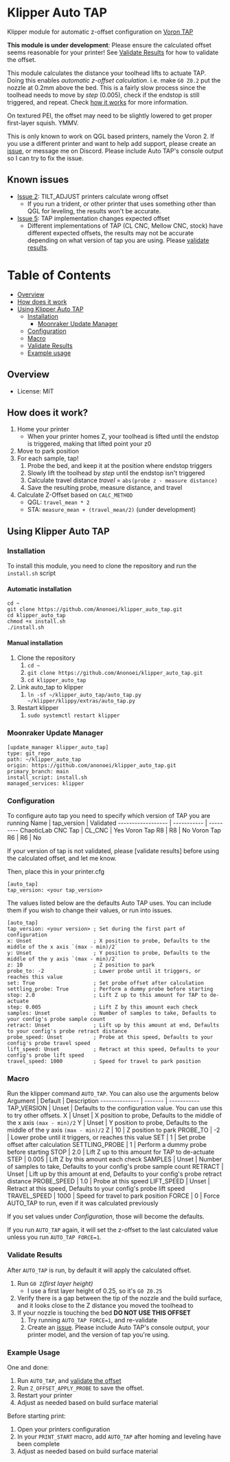 # Klipper Auto TAP
 Klipper module for automatic z-offset configuration on [Voron TAP](https://github.com/VoronDesign/Voron-Tap)

**This module is under development**: Please ensure the calculated offset seems reasonable for your printer! See [Validate Results](https://github.com/klipper_auto_tap#validate_results) for how to validate the offset.

This module calculates the distance your toolhead lifts to actuate TAP. 
Doing this enables *automatic z-offset calculation*. i.e. make `G0 Z0.2` put the nozzle at 0.2mm above the bed. 
This is a fairly slow process since the toolhead needs to move by *step* (0.005), check if the endstop is still triggered, and repeat. 
Check [how it works](https://github.com/anonoei/klipper_auto_tap#how-does-it-work) for more information. 

On textured PEI, the offset may need to be slightly lowered to get proper first-layer squish. 
YMMV.

This is only known to work on QGL based printers, namely the Voron 2. 
If you use a different printer and want to help add support, please create an [issue](https://github.com/Anonoei/klipper_auto_tap/issues), or message me on Discord. 
Please include Auto TAP's console output so I can try to fix the issue.

## Known issues
 - [Issue 2](https://github.com/Anonoei/klipper_auto_tap/issues/2): TILT_ADJUST printers calculate wrong offset
   - If you run a trident, or other printer that uses something other than QGL for leveling, the results won't be accurate.
 - [Issue 5](https://github.com/Anonoei/klipper_auto_tap/issues/5): TAP implementation changes expected offset
   - Different implementations of TAP (CL CNC, Mellow CNC, stock) have different expected offsets, the results may not be accurate depending on what version of tap you are using. Please [validate results](https://github.com/klipper_auto_tap#validate_results).

# Table of Contents
 - [Overview](https://github.com/Anonoei/klipper_auto_tap#overview)
 - [How does it work](https://github.com/Anonoei/klipper_auto_tap#how-does-it-work)
 - [Using Klipper Auto TAP](https://github.com/Anonoei/klipper_auto_tap#using-klipper-auto-tap)
   - [Installation](https://github.com/Anonoei/klipper_auto_tap#installation)
     - [Moonraker Update Manager](https://github.com/Anonoei/klipper_auto_tap#moonraker-update-manager)
   - [Configuration](https://github.com/Anonoei/klipper_auto_tap#configuration)
   - [Macro](https://github.com/Anonoei/klipper_auto_tap#macro)
   - [Validate Results](https://github.com/Anonoei/klipper_auto_tap#validate-results)
   - [Example usage](https://github.com/Anonoei/klipper_auto_tap#example-usage)

## Overview
 - License: MIT


## How does it work?
1. Home your printer
   - When your printer homes Z, your toolhead is lifted until the endstop is triggered, making that lifted point your z0
2. Move to park position
3. For each sample, tap!
   1. Probe the bed, and keep it at the position where endstop triggers
   2. Slowly lift the toolhead by *step* until the endstop isn't triggered
   3. Calculate travel distance *travel* = `abs(probe z - measure distance)`
   4. Save the resulting probe, measure distance, and travel
4. Calculate Z-Offset based on `CALC_METHOD`
   - QGL: `travel_mean * 2`
   - STA: `measure_mean + (travel_mean/2)` (under development)

## Using Klipper Auto TAP
### Installation
To install this module, you need to clone the repository and run the `install.sh` script

#### Automatic installation
```
cd ~
git clone https://github.com/Anonoei/klipper_auto_tap.git
cd klipper_auto_tap
chmod +x install.sh
./install.sh
```
#### Manual installation
 1. Clone the repository
    1. `cd ~`
    2. `git clone https://github.com/Anonoei/klipper_auto_tap.git`
    3. `cd klipper_auto_tap`
 2. Link auto_tap to klipper
    1. `ln -sf ~/klipper_auto_tap/auto_tap.py ~/klipper/klippy/extras/auto_tap.py`
 3. Restart klipper
    1. `sudo systemctl restart klipper`

### Moonraker Update Manager

```
[update_manager klipper_auto_tap]
type: git_repo
path: ~/klipper_auto_tap
origin: https://github.com/anonoei/klipper_auto_tap.git
primary_branch: main
install_script: install.sh
managed_services: klipper
```

### Configuration
 To configure auto tap you need to specify which version of TAP you are running
 Name               | tap_version | Validated
 ------------------ | ----------- | ---------
 ChaoticLab CNC Tap | CL_CNC      | Yes
 Voron Tap R8       | R8          | No
 Voron Tap R6       | R6          | No

If your version of tap is not validated, please [validate results] before using the calculated offset, and let me know.


Then, place this in your printer.cfg
```
[auto_tap]
tap_version: <your tap_version>
```
The values listed below are the defaults Auto TAP uses. You can include them if you wish to change their values, or run into issues.
```
[auto_tap]
tap_version: <your version> ; Set during the first part of configuration
x: Unset                    ; X position to probe, Defaults to the middle of the x axis `(max - min)/2`
y: Unset                    ; Y position to probe, Defaults to the middle of the y axis `(max - min)/2`
z: 10                       ; Z position to park
probe_to: -2                ; Lower probe until it triggers, or reaches this value
set: True                   ; Set probe offset after calculation
settling_probe: True        ; Perform a dummy probe before starting
stop: 2.0                   ; Lift Z up to this amount for TAP to de-actuate
step: 0.005                 ; Lift Z by this amount each check
samples: Unset              ; Number of samples to take, Defaults to your config's probe sample count
retract: Unset              ; Lift up by this amount at end, Defaults to your config's probe retract distance
probe_speed: Unset          ; Probe at this speed, Defaults to your config's probe travel speed
lift_speed: Unset           ; Retract at this speed, Defaults to your config's probe lift speed
travel_speed: 1000          ; Speed for travel to park position
```
### Macro
Run the klipper command `AUTO_TAP`. You can also use the arguments below
Argument       | Default | Description
-------------- | ------- | -----------
TAP_VERSION    | Unset   | Defaults to the configuration value. You can use this to try other offsets.
X              | Unset   | X position to probe, Defaults to the middle of the x axis `(max - min)/2`
Y              | Unset   | Y position to probe, Defaults to the middle of the y axis `(max - min)/2`
Z              | 10      | Z position to park
PROBE_TO       | -2      | Lower probe until it triggers, or reaches this value
SET            | 1       | Set probe offset after calculation
SETTLING_PROBE | 1       | Perform a dummy probe before starting
STOP           | 2.0     | Lift Z up to this amount for TAP to de-actuate
STEP           | 0.005   | Lift Z by this amount each check
SAMPLES        | Unset   | Number of samples to take, Defaults to your config's probe sample count
RETRACT        | Unset   | Lift up by this amount at end, Defaults to your config's probe retract distance
PROBE_SPEED    | 1.0     | Probe at this speed
LIFT_SPEED     | Unset   | Retract at this speed, Defaults to your config's probe lift speed
TRAVEL_SPEED   | 1000    | Speed for travel to park position
FORCE          | 0       | Force AUTO_TAP to run, even if it was calculated previously

If you set values under *Configuration*, those will become the defaults.

If you run `AUTO_TAP` again, it will set the z-offset to the last calculated value unless you run `AUTO_TAP FORCE=1`.

### Validate Results
 After `AUTO_TAP` is run, by default it will apply the calculated offset.
 1. Run `G0 Z`*(first layer height)*
    - I use a first layer height of 0.25, so it's `G0 Z0.25`
 2. Verify there is a gap between the tip of the nozzle and the build surface, and it looks close to the Z distance you moved the toolhead to
 3. If your nozzle is touching the bed **DO NOT USE THIS OFFSET**
    1. Try running `AUTO_TAP FORCE=1`, and re-validate
    2. Create an [issue](https://github.com/Anonoei/klipper_auto_tap/issues). Please include Auto TAP's console output, your printer model, and the version of tap you're using.

### Example Usage
One and done:
1.  Run `AUTO_TAP`, and [validate the offset](https://github.com/klipper_auto_tap#validate_results)
2.  Run `Z_OFFSET_APPLY_PROBE` to save the offset.
3.  Restart your printer
4.  Adjust as needed based on build surface material


Before starting print:
1.  Open your printers configuration
2.  In your `PRINT_START` macro, add `AUTO_TAP` after homing and leveling have been complete
3.  Adjust as needed based on build surface material